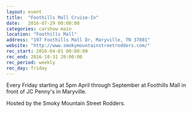 ```yaml
---
layout: event
title:  "Foothills Mall Cruise-In"
date:   2016-07-29 00:00:00
categories: carshow main
location: "Foothills Mall"
address: "197 Foothills Mall Dr, Maryville, TN 37801"
website: "http://www.smokymountainstreetrodders.com/"
rec_start: 2016-04-01 00:00:00
rec_end: 2016-10-31 20:00:00
rec_period: weekly
rec_day: friday
---
```


Every Friday starting at 5pm April through September at Foothills Mall in front of JC Penny's in Maryville.

Hosted by the Smoky Mountain Street Rodders.
